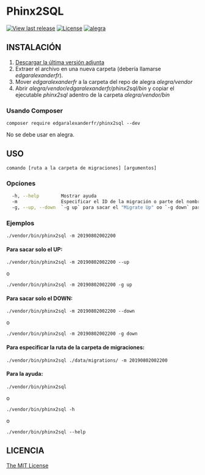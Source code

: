 # Phinx2SQL

[![View last release](https://img.shields.io/badge/version-1.1.1-informational.svg)](https://github.com/edgaralexanderfr/phinx2sql/releases/latest)
[![License](https://img.shields.io/badge/license-MIT-green.svg)](https://opensource.org/licenses/MIT)
[![alegra](https://img.shields.io/badge/alegra-00b19d.svg)](https://www.alegra.com)

## INSTALACIÓN

1. [Descargar la última versión adjunta](https://github.com/edgaralexanderfr/phinx2sql/releases/latest)
2. Extraer el archivo en una nueva carpeta (debería llamarse _edgaralexanderfr_).
3. Mover _edgaralexanderfr_ a la carpeta del repo de alegra _alegra/vendor_
4. Abrir _alegra/vendor/edgaralexanderfr/phinx2sql/bin_ y copiar el ejecutable _phinx2sql_ adentro de la carpeta _alegra/vendor/bin_

### Usando Composer

`composer require edgaralexanderfr/phinx2sql --dev`

No se debe usar en alegra.

## USO

`comando [ruta a la carpeta de migraciones] [argumentos]`

### Opciones

```bash
  -h, --help        Mostrar ayuda
  -m                Especificar el ID de la migración o parte del nombre del archivo
  -g, --up, --down  `-g up` para sacar el "Migrate Up" oo `-g down` para sacar el "Migrate Down"
```

### Ejemplos

`./vendor/bin/phinx2sql -m 20190802002200`

#### Para sacar solo el UP:

`./vendor/bin/phinx2sql -m 20190802002200 --up`

o

`./vendor/bin/phinx2sql -m 20190802002200 -g up`

#### Para sacar solo el DOWN:

`./vendor/bin/phinx2sql -m 20190802002200 --down`

o

`./vendor/bin/phinx2sql -m 20190802002200 -g down`

#### Para especificar la ruta de la carpeta de migraciones:

`./vendor/bin/phinx2sql ./data/migrations/ -m 20190802002200`

#### Para la ayuda:

`./vendor/bin/phinx2sql`

o

`./vendor/bin/phinx2sql -h`

o

`./vendor/bin/phinx2sql --help`

## LICENCIA

[The MIT License](https://opensource.org/licenses/MIT)
